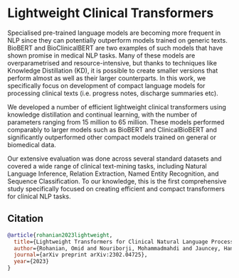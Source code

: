 # Lightweight Clinical Transformers

Specialised pre-trained language models are becoming more frequent in NLP since they can potentially outperform models trained on generic texts. BioBERT and BioClinicalBERT are two examples of such models that have shown promise in medical NLP tasks. Many of these models are overparametrised and resource-intensive, but thanks to techniques like Knowledge
Distillation (KD), it is possible to create smaller versions that perform almost as well as their larger counterparts. In this work, we specifically focus on development of compact language models for processing clinical texts (i.e. progress notes, discharge summaries etc). 

We developed a number of efficient lightweight clinical transformers using knowledge distillation and continual learning, with the number of parameters ranging from 15 million to 65 million. These models performed comparably to larger models such as BioBERT and ClinicalBioBERT and significantly outperformed other compact models trained on general or biomedical data. 

Our extensive evaluation was done across several standard datasets and covered a wide range of clinical text-mining tasks, including Natural Language Inference, Relation Extraction, Named Entity Recognition, and Sequence Classification. To our knowledge, this is the first comprehensive study specifically focused on creating efficient and compact transformers for clinical NLP tasks. 


## Citation

```bibtex
@article{rohanian2023lightweight,
  title={Lightweight Transformers for Clinical Natural Language Processing},
  author={Rohanian, Omid and Nouriborji, Mohammadmahdi and Jauncey, Hannah and Kouchaki, Samaneh and Group, ISARIC Clinical Characterisation and Clifton, Lei and Merson, Laura and Clifton, David A},
  journal={arXiv preprint arXiv:2302.04725},
  year={2023}
}
```

